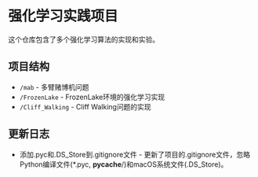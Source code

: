 # 强化学习实践项目

这个仓库包含了多个强化学习算法的实现和实验。

## 项目结构

- `/mab` - 多臂赌博机问题
- `/FrozenLake` - FrozenLake环境的强化学习实现
- `/Cliff_Walking` - Cliff Walking问题的实现

## 更新日志

- 添加.pyc和.DS_Store到.gitignore文件 - 更新了项目的.gitignore文件，忽略Python编译文件(*.pyc, __pycache__/)和macOS系统文件(.DS_Store)。 